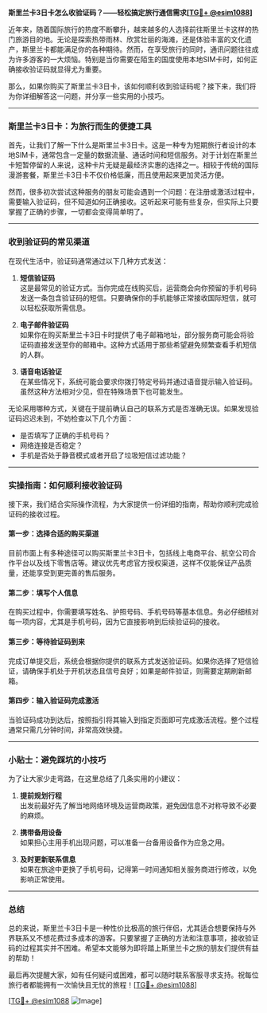 **斯里兰卡3日卡怎么收验证码？——轻松搞定旅行通信需求[[TG💪+ @esim1088](https://t.me/s/esim1088)]**

近年来，随着国际旅行的热度不断攀升，越来越多的人选择前往斯里兰卡这样的热门旅游目的地。无论是探索热带雨林、欣赏壮丽的海滩，还是体验丰富的文化遗产，斯里兰卡都能满足你的各种期待。然而，在享受旅行的同时，通讯问题往往成为许多游客的一大烦恼。特别是当你需要在陌生的国度使用本地SIM卡时，如何正确接收验证码就显得尤为重要。

那么，如果你购买了斯里兰卡3日卡，该如何顺利收到验证码呢？接下来，我们将为你详细解答这一问题，并分享一些实用的小技巧。

---

### 斯里兰卡3日卡：为旅行而生的便捷工具

首先，让我们了解一下什么是斯里兰卡3日卡。这是一种专为短期旅行者设计的本地SIM卡，通常包含一定量的数据流量、通话时间和短信服务。对于计划在斯里兰卡短暂停留的人来说，这种卡片无疑是最经济实惠的选择之一。相较于传统的国际漫游套餐，斯里兰卡3日卡不仅价格低廉，而且使用起来更加灵活方便。

然而，很多初次尝试这种服务的朋友可能会遇到一个问题：在注册或激活过程中，需要输入验证码，但不知道如何正确接收。这听起来可能有些复杂，但实际上只要掌握了正确的步骤，一切都会变得简单明了。

---

### 收到验证码的常见渠道

在现代生活中，验证码通常通过以下几种方式发送：

1. **短信验证码**  
   这是最常见的验证方式。当你完成在线购买后，运营商会向你预留的手机号码发送一条包含验证码的短信。只要确保你的手机能够正常接收国际短信，就可以轻松获取所需信息。

2. **电子邮件验证码**  
   如果你在购买斯里兰卡3日卡时提供了电子邮箱地址，部分服务商可能会将验证码直接发送至你的邮箱中。这种方式适用于那些希望避免频繁查看手机短信的人群。

3. **语音电话验证**  
   在某些情况下，系统可能会要求你拨打特定号码并通过语音提示输入验证码。虽然这种方法相对少见，但在特殊场景下也可能发生。

无论采用哪种方式，关键在于提前确认自己的联系方式是否准确无误。如果发现验证码迟迟未到，不妨检查以下几个方面：

- 是否填写了正确的手机号码？
- 网络连接是否稳定？
- 手机是否处于静音模式或者开启了垃圾短信过滤功能？

---

### 实操指南：如何顺利接收验证码

接下来，我们结合实际操作流程，为大家提供一份详细的指南，帮助你顺利完成验证码的接收过程。

#### 第一步：选择合适的购买渠道
目前市面上有多种途径可以购买斯里兰卡3日卡，包括线上电商平台、航空公司合作平台以及线下零售店等。建议优先考虑官方授权渠道，这样不仅能保证产品质量，还能享受到更完善的售后服务。

#### 第二步：填写个人信息
在购买过程中，你需要填写姓名、护照号码、手机号码等基本信息。务必仔细核对每一项内容，尤其是手机号码，因为它直接影响到后续验证码的接收。

#### 第三步：等待验证码到来
完成订单提交后，系统会根据你提供的联系方式发送验证码。如果你选择了短信验证，请确保手机处于开机状态且信号良好；如果是邮件验证，则需要定期刷新邮箱。

#### 第四步：输入验证码完成激活
当验证码成功到达后，按照指引将其输入到指定页面即可完成激活流程。整个过程通常只需几分钟时间，非常高效快捷。

---

### 小贴士：避免踩坑的小技巧

为了让大家少走弯路，在这里总结了几条实用的小建议：

1. **提前规划行程**  
   出发前最好先了解当地网络环境及运营商政策，避免因信息不对称导致不必要的麻烦。

2. **携带备用设备**  
   如果担心主用手机出现问题，可以准备一台备用设备作为应急之用。

3. **及时更新联系信息**  
   如果在旅途中更换了手机号码，记得第一时间通知相关服务商进行修改，以免影响正常使用。

---

### 总结

总的来说，斯里兰卡3日卡是一种性价比极高的旅行伴侣，尤其适合想要保持与外界联系又不想花费过多成本的游客。只要掌握了正确的方法和注意事项，接收验证码的过程其实并不困难。希望本文能够为即将踏上斯里兰卡之旅的朋友们提供有益的帮助！

最后再次提醒大家，如有任何疑问或困难，都可以随时联系客服寻求支持。祝每位旅行者都能拥有一次愉快且无忧的旅程！[[TG💪+ @esim1088](https://t.me/s/esim1088)]

[[TG💪+ @esim1088](https://t.me/s/esim1088) ![Image](https://i.postimg.cc/4NQfJmqS/Snipaste-2025-05-13-00-14-12.png)]